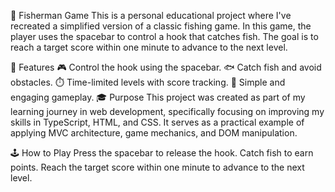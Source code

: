 🎣 Fisherman Game
This is a personal educational project where I've recreated a simplified version of a classic fishing game. In this game, the player uses the spacebar to control a hook that catches fish. The goal is to reach a target score within one minute to advance to the next level.

🚀 Features
🎮 Control the hook using the spacebar.
🐟 Catch fish and avoid obstacles.
⏱️ Time-limited levels with score tracking.
🎯 Simple and engaging gameplay.
🎓 Purpose
This project was created as part of my learning journey in web development, specifically focusing on improving my skills in TypeScript, HTML, and CSS. It serves as a practical example of applying MVC architecture, game mechanics, and DOM manipulation.

🕹️ How to Play
Press the spacebar to release the hook.
Catch fish to earn points.
Reach the target score within one minute to advance to the next level.
